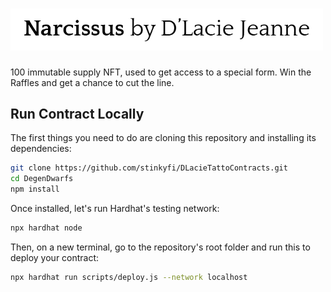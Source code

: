 # <img src="https://github.com/stinkyfi/DLacieTattoContracts/blob/main/images/NARCISSUS.png" width="500">

100 immutable supply NFT, used to get access to a special form. Win the Raffles and get a chance to cut the line.


## Run Contract Locally

The first things you need to do are cloning this repository and installing its
dependencies:

```sh
git clone https://github.com/stinkyfi/DLacieTattoContracts.git
cd DegenDwarfs
npm install
```

Once installed, let's run Hardhat's testing network:

```sh
npx hardhat node
```

Then, on a new terminal, go to the repository's root folder and run this to
deploy your contract:

```sh
npx hardhat run scripts/deploy.js --network localhost
```
